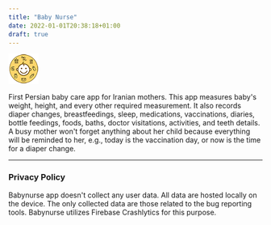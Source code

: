 ```yaml
---
title: "Baby Nurse"
date: 2022-01-01T20:38:18+01:00
draft: true
---
```


![BabyNurse icon](/images/babynurse.png)

First Persian baby care app for Iranian mothers. This app measures baby's weight, height, and every other required measurement. It also records diaper changes, breastfeedings, sleep, medications, vaccinations, diaries, bottle feedings, foods, baths, doctor visitations, activities, and teeth details. A busy mother won't forget anything about her child because everything will be reminded to her, e.g., today is the vaccination day, or now is the time for a diaper change.

---

### Privacy Policy
Babynurse app doesn't collect any user data. All data are hosted locally on the device. The only collected data are those related to the bug reporting tools. Babynurse utilizes Firebase Crashlytics for this purpose.